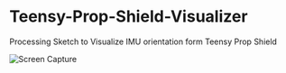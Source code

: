 # Teensy-Prop-Shield-Visualizer
Processing Sketch to Visualize IMU orientation form Teensy Prop Shield

![Screen Capture](https://github.com/Wozzy-T-3/Teensy-Prop-Shield-Visualizer/blob/master/Visualizer.JPG?raw=true)

